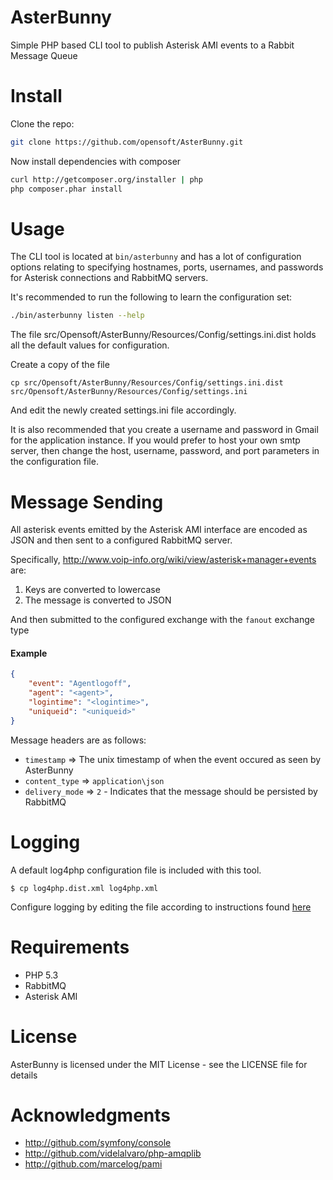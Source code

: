 AsterBunny
==========

Simple PHP based CLI tool to publish Asterisk AMI events to a Rabbit Message Queue

Install
=======

Clone the repo:

```bash
git clone https://github.com/opensoft/AsterBunny.git
```

Now install dependencies with composer

```bash
curl http://getcomposer.org/installer | php
php composer.phar install
```

Usage
=====

The CLI tool is located at `bin/asterbunny` and has a lot of configuration options relating to specifying hostnames, ports,
usernames, and passwords for Asterisk connections and RabbitMQ servers.

It's recommended to run the following to learn the configuration set:

```bash
./bin/asterbunny listen --help
```

The file src/Opensoft/AsterBunny/Resources/Config/settings.ini.dist holds all the default values for configuration.

Create a copy of the file

```cp src/Opensoft/AsterBunny/Resources/Config/settings.ini.dist src/Opensoft/AsterBunny/Resources/Config/settings.ini```

And edit the newly created settings.ini file accordingly.

It is also recommended that you create a username and password in Gmail for the application instance. If you would prefer to host your own smtp server, then change the host, username, password, and port parameters in the configuration file.

Message Sending
===============

All asterisk events emitted by the Asterisk AMI interface are encoded as JSON and then sent to a configured RabbitMQ server.

Specifically, http://www.voip-info.org/wiki/view/asterisk+manager+events are:

  1. Keys are converted to lowercase
  2. The message is converted to JSON

And then submitted to the configured exchange with the `fanout` exchange type

#### Example

```json
{
    "event": "Agentlogoff",
    "agent": "<agent>",
    "logintime": "<logintime>",
    "uniqueid": "<uniqueid>"
}
```

Message headers are as follows:

 * `timestamp` => The unix timestamp of when the event occured as seen by AsterBunny
 * `content_type` => `application\json`
 * `delivery_mode` => `2` - Indicates that the message should be persisted by RabbitMQ

Logging
=======

A default log4php configuration file is included with this tool.

    $ cp log4php.dist.xml log4php.xml

Configure logging by editing the file according to instructions found [here](http://logging.apache.org/log4php/docs/configuration.html)

Requirements
============

 * PHP 5.3
 * RabbitMQ
 * Asterisk AMI

License
=======

AsterBunny is licensed under the MIT License - see the LICENSE file for details

Acknowledgments
===============

 * http://github.com/symfony/console
 * http://github.com/videlalvaro/php-amqplib
 * http://github.com/marcelog/pami
